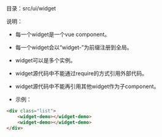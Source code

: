 目录：src/ui/widget

说明：

* 每一个widget是一个vue component。

* 每一个widget会以“widget-”为前缀注册到全局。

* widget可以是多个实例。

* widget源代码中不能通过require的方式引用外部代码。

* widget源代码中不能再引用其他widget作为子component。

* 示例：

```html
<div class="list">
    <widget-demo></widget-demo>
    <widget-demo></widget-demo>
</div>
```



